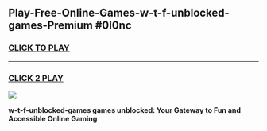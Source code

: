 
## Play-Free-Online-Games-w-t-f-unblocked-games-Premium #0l0nc
<h3>
<a href="https://premium.freeplayer.one?title=w-t-f-unblocked-games&ref=8M">CLICK TO PLAY</a></h3>
<hr>

<h3>
<a href="https://premium.freeplayer.one?title=w-t-f-unblocked-games&ref=8M">CLICK 2 PLAY</a>
  
</h3>

<a href="https://premium.freeplayer.one?title=w-t-f-unblocked-games&ref=8M"><img src="https://clearcache.store/games.png"></a>


**w-t-f-unblocked-games games unblocked: Your Gateway to Fun and Accessible Online Gaming**
